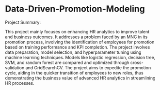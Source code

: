 # Data-Driven-Promotion-Modeling

Project Summary: 

This project mainly focuses on enhancing HR analytics to improve talent and business outcomes. It addresses a problem faced by an MNC in its promotion process, involving the identification of employees for promotion based on training performance and KPI completion. The project involves data preparation, model selection, and hyperparameter tuning using machine learning techniques. Models like logistic regression, decision tree, SVM, and random forest are compared and optimized through cross-validation and GridSearchCV. 
The project aims to expedite the promotion cycle, aiding in the quicker transition of employees to new roles, thus demonstrating the business value of advanced HR analytics in streamlining HR processes.






